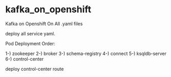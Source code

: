 # kafka_on_openshift
Kafka on Openshift On All .yaml files

deploy all service yaml.

Pod Deployment Order: 

1-) zookeeper
2-) broker
3-) schema-registry
4-) connect
5-) ksqldb-server
6-) control-center

deploy control-center route
